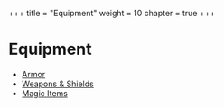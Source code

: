 +++
title = "Equipment"
weight = 10
chapter = true
+++

# Equipment

- [Armor](equipment/armor)
- [Weapons & Shields](equipment/weapons-and-shields)
- [Magic Items](equipment/magic-items)
